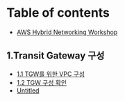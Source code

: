 # Table of contents

* [AWS Hybrid Networking Workshop](README.md)

## 1.Transit Gateway 구성

* [1.1 TGW를 위한 VPC 구성](1.transit-gateway/1.1-tgw-vpc.md)
* [1.2 TGW 구성 확인](1.2-tgw-check.md)
* [Untitled](untitled.md)

